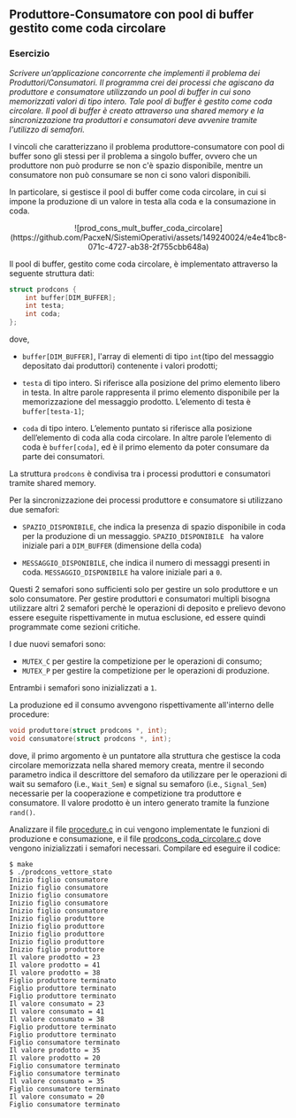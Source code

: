 ## Produttore-Consumatore con pool di buffer gestito come coda circolare

### Esercizio

*Scrivere un’applicazione concorrente che implementi il problema dei Produttori/Consumatori.
Il programma crei dei processi che agiscano da produttore e consumatore utilizzando un pool di buffer in cui sono memorizzati valori di tipo intero. Tale pool di buffer è gestito come coda circolare. Il pool di buffer è creato attraverso una shared memory e la sincronizzazione tra produttori e consumatori deve avvenire tramite l'utilizzo di semafori.*

I vincoli che caratterizzano il problema produttore-consumatore con pool di buffer sono gli stessi per il problema a singolo buffer, ovvero che un produttore non può produrre se non c'è spazio disponibile, mentre un consumatore non può consumare se non ci sono valori disponibili.

In particolare, si gestisce il pool di buffer come coda circolare, in cui si impone la produzione di un valore in testa alla coda e la consumazione in coda.

<p align="center">
![prod_cons_mult_buffer_coda_circolare](https://github.com/PacxeN/SistemiOperativi/assets/149240024/e4e41bc8-071c-4727-ab38-2f755cbb648a)

</p>

Il pool di buffer, gestito come coda circolare, è implementato attraverso la seguente struttura dati:

```c
struct prodcons {
    int buffer[DIM_BUFFER];
    int testa;
    int coda;
};
```

dove,

- ``buffer[DIM_BUFFER]``, l'array di elementi di tipo ``int``(tipo del messaggio depositato dai produttori) contenente i valori prodotti;

- ``testa`` di tipo intero. Si riferisce alla posizione del primo elemento libero in testa. In altre parole rappresenta il primo elemento disponibile per la memorizzazione del messaggio prodotto. L’elemento di testa è ``buffer[testa-1]``;

- ``coda`` di tipo intero. L’elemento puntato si riferisce alla posizione dell’elemento di coda alla coda circolare. In altre parole l’elemento di coda è ``buffer[coda]``, ed è il primo elemento da poter consumare da parte dei consumatori.

La struttura ``prodcons`` è condivisa tra i processi produttori e consumatori tramite shared memory.

Per la sincronizzazione dei processi produttore e consumatore si utilizzano due semafori: 

- ``SPAZIO_DISPONIBILE``, che indica la presenza di spazio disponibile in coda per la produzione di un messaggio. ``SPAZIO_DISPONIBILE `` ha valore iniziale pari a ``DIM_BUFFER`` (dimensione della coda)

- ``MESSAGGIO_DISPONIBILE``, che indica il numero di messaggi presenti in coda. ``MESSAGGIO_DISPONIBILE`` ha valore iniziale pari a ``0``.

Questi 2 semafori sono sufficienti solo per gestire un solo produttore e un solo consumatore. Per gestire produttori e consumatori multipli bisogna utilizzare altri 2 semafori perchè le operazioni di deposito e prelievo devono essere eseguite rispettivamente in mutua esclusione, ed essere quindi programmate come sezioni critiche.

I due nuovi semafori sono:

- ``MUTEX_C`` per gestire la competizione per le operazioni di consumo;
- ``MUTEX_P`` per gestire la competizione per le operazioni di produzione.

Entrambi i semafori sono inizializzati a ``1``.

La produzione ed il consumo avvengono rispettivamente all'interno delle procedure:

```c
void produttore(struct prodcons *, int);
void consumatore(struct prodcons *, int);
```

dove, il primo argomento è un puntatore alla struttura che gestisce la coda circolare memorizzata nella shared memory creata, mentre il secondo parametro indica il descrittore del semaforo da utilizzare per le operazioni di wait su semaforo (i.e., ``Wait_Sem``) e signal su semaforo (i.e., ``Signal_Sem``) necessarie per la cooperazione e competizione tra produttore e consumatore.
Il valore prodotto è un intero generato tramite la funzione ``rand()``.

Analizzare il file [procedure.c](procedure.c) in cui vengono implementate le funzioni di produzione e consumazione, e il file [prodcons_coda_circolare.c](prodcons_coda_circolare.c) dove vengono inizializzati i semafori necessari.
Compilare ed eseguire il codice:

```console
$ make
$ ./prodcons_vettore_stato
Inizio figlio consumatore
Inizio figlio consumatore
Inizio figlio consumatore
Inizio figlio consumatore
Inizio figlio consumatore
Inizio figlio produttore
Inizio figlio produttore
Inizio figlio produttore
Inizio figlio produttore
Inizio figlio produttore
Il valore prodotto = 23
Il valore prodotto = 41
Il valore prodotto = 38
Figlio produttore terminato
Figlio produttore terminato
Figlio produttore terminato
Il valore consumato = 23
Il valore consumato = 41
Il valore consumato = 38
Figlio produttore terminato
Figlio produttore terminato
Figlio consumatore terminato
Il valore prodotto = 35
Il valore prodotto = 20
Figlio consumatore terminato
Figlio consumatore terminato
Il valore consumato = 35
Figlio consumatore terminato
Il valore consumato = 20
Figlio consumatore terminato
```



